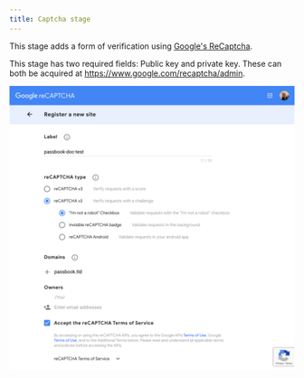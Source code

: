 ```yaml
---
title: Captcha stage
---
```


This stage adds a form of verification using [Google's ReCaptcha](https://www.google.com/recaptcha/intro/v3.html).

This stage has two required fields: Public key and private key. These can both be acquired at https://www.google.com/recaptcha/admin.

![](captcha-admin.png)
